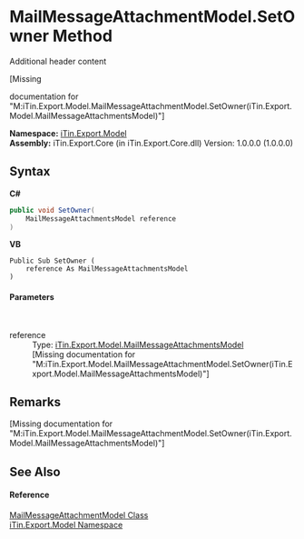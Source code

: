 # MailMessageAttachmentModel.SetOwner Method 
Additional header content 

\[Missing <summary> documentation for "M:iTin.Export.Model.MailMessageAttachmentModel.SetOwner(iTin.Export.Model.MailMessageAttachmentsModel)"\]

**Namespace:**&nbsp;<a href="ef57ffcc-e95e-b212-5a46-9aa6f5a3511f">iTin.Export.Model</a><br />**Assembly:**&nbsp;iTin.Export.Core (in iTin.Export.Core.dll) Version: 1.0.0.0 (1.0.0.0)

## Syntax

**C#**<br />
``` C#
public void SetOwner(
	MailMessageAttachmentsModel reference
)
```

**VB**<br />
``` VB
Public Sub SetOwner ( 
	reference As MailMessageAttachmentsModel
)
```


#### Parameters
&nbsp;<dl><dt>reference</dt><dd>Type: <a href="e2fa085d-a996-60d4-2884-55a3261aa6a9">iTin.Export.Model.MailMessageAttachmentsModel</a><br />\[Missing <param name="reference"/> documentation for "M:iTin.Export.Model.MailMessageAttachmentModel.SetOwner(iTin.Export.Model.MailMessageAttachmentsModel)"\]</dd></dl>

## Remarks
\[Missing <remarks> documentation for "M:iTin.Export.Model.MailMessageAttachmentModel.SetOwner(iTin.Export.Model.MailMessageAttachmentsModel)"\]

## See Also


#### Reference
<a href="49cc7504-5e04-f686-6339-8189ba84f822">MailMessageAttachmentModel Class</a><br /><a href="ef57ffcc-e95e-b212-5a46-9aa6f5a3511f">iTin.Export.Model Namespace</a><br />